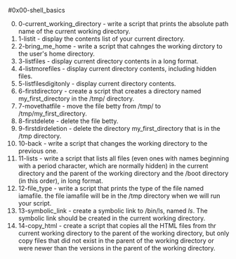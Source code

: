 #0x00-shell_basics

0. 0-current_working_directory - write a script that prints the absolute path name of the current working directory.
1. 1-listit - display the contents list of your current directory.
2. 2-bring_me_home - write a script that cahnges the working dirctory to the user's home directory.
3. 3-listfiles - display current directory contents in a long format.
4. 4-listmorefiles - display current directory contents, including hidden files.
5. 5-listfilesdigitonly - display current directory contents.
6. 6-firstdirectory - create a script that creates a directory named my_first_directory in the /tmp/ directory.
7. 7-movethatfile - move the file betty from /tmp/ to /tmp/my_first_directory.
8. 8-firstdelete - delete the file betty.
9. 9-firstdirdeletion - delete the directory my_first_directory that is in the /tmp directory.
10. 10-back - write a script that changes the working directory to the previous one.
11. 11-lists - write a script that lists all files (even ones with names beginning with a period character, which are normally hidden) in the current directory and the parent of the working directory and the /boot directory (in this order), in long format.
12. 12-file_type - write a script that prints the type of the file named iamafile. the file iamafile will be in the /tmp directory when we will run your script.
13. 13-symbolic_link - create a symbolic link to /bin/ls, named _ls_. The symbolic link should be created in the current working directory.
14. 14-copy_html - create a script that copies all the HTML files from thr current working directory to the parent of the working directory, but only copy files that did not exist in the parent of the working directory or were newer than the versions in the parent of the working directory.
